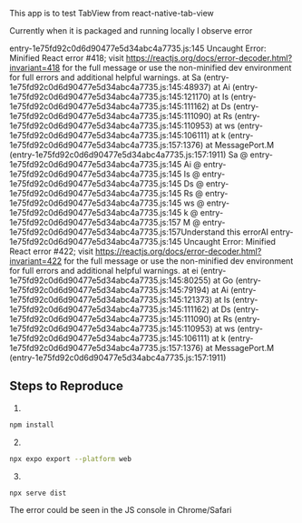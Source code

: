This app is to test TabView from react-native-tab-view

Currently when it is packaged and running locally I observe error

entry-1e75fd92c0d6d90477e5d34abc4a7735.js:145 Uncaught Error: Minified React error #418; visit https://reactjs.org/docs/error-decoder.html?invariant=418 for the full message or use the non-minified dev environment for full errors and additional helpful warnings.
    at Sa (entry-1e75fd92c0d6d90477e5d34abc4a7735.js:145:48937)
    at Ai (entry-1e75fd92c0d6d90477e5d34abc4a7735.js:145:121170)
    at Is (entry-1e75fd92c0d6d90477e5d34abc4a7735.js:145:111162)
    at Ds (entry-1e75fd92c0d6d90477e5d34abc4a7735.js:145:111090)
    at Rs (entry-1e75fd92c0d6d90477e5d34abc4a7735.js:145:110953)
    at ws (entry-1e75fd92c0d6d90477e5d34abc4a7735.js:145:106111)
    at k (entry-1e75fd92c0d6d90477e5d34abc4a7735.js:157:1376)
    at MessagePort.M (entry-1e75fd92c0d6d90477e5d34abc4a7735.js:157:1911)
Sa @ entry-1e75fd92c0d6d90477e5d34abc4a7735.js:145
Ai @ entry-1e75fd92c0d6d90477e5d34abc4a7735.js:145
Is @ entry-1e75fd92c0d6d90477e5d34abc4a7735.js:145
Ds @ entry-1e75fd92c0d6d90477e5d34abc4a7735.js:145
Rs @ entry-1e75fd92c0d6d90477e5d34abc4a7735.js:145
ws @ entry-1e75fd92c0d6d90477e5d34abc4a7735.js:145
k @ entry-1e75fd92c0d6d90477e5d34abc4a7735.js:157
M @ entry-1e75fd92c0d6d90477e5d34abc4a7735.js:157Understand this errorAI
entry-1e75fd92c0d6d90477e5d34abc4a7735.js:145 Uncaught Error: Minified React error #422; visit https://reactjs.org/docs/error-decoder.html?invariant=422 for the full message or use the non-minified dev environment for full errors and additional helpful warnings.
    at ei (entry-1e75fd92c0d6d90477e5d34abc4a7735.js:145:80255)
    at Go (entry-1e75fd92c0d6d90477e5d34abc4a7735.js:145:79194)
    at Ai (entry-1e75fd92c0d6d90477e5d34abc4a7735.js:145:121373)
    at Is (entry-1e75fd92c0d6d90477e5d34abc4a7735.js:145:111162)
    at Ds (entry-1e75fd92c0d6d90477e5d34abc4a7735.js:145:111090)
    at Rs (entry-1e75fd92c0d6d90477e5d34abc4a7735.js:145:110953)
    at ws (entry-1e75fd92c0d6d90477e5d34abc4a7735.js:145:106111)
    at k (entry-1e75fd92c0d6d90477e5d34abc4a7735.js:157:1376)
    at MessagePort.M (entry-1e75fd92c0d6d90477e5d34abc4a7735.js:157:1911)




 ##   Steps to Reproduce

 1.  
   ```bash 
   npm install 
   ```

 2.  
   ```bash 
   npx expo export --platform web
   ```

 3.  
   ```bash 
   npx serve dist
   ```


The error could be seen in the JS console in Chrome/Safari

